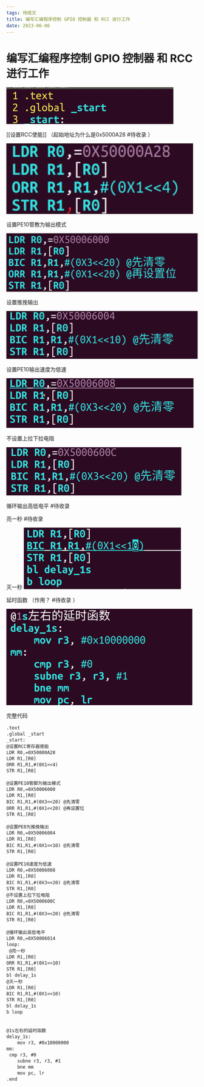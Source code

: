 ```yaml
---
tags: 待成文
title: 编写汇编程序控制 GPIO 控制器 和 RCC 进行工作
date: 2023-06-06
---
```

# 编写汇编程序控制 GPIO 控制器 和 RCC 进行工作

![350](assets/20230606144955411.png)

[[设置RCC使能]] （起始地址为什么是0x5000A28 #待收录 ）

![350](assets/20230606150059544.png)

设置PE10管教为输出模式

![350](assets/20230606145507560.png)

设置推挽输出

![350](assets/20230606145637779.png)

设置PE10输出速度为低速

![](assets/20230606145738590.png)

不设置上拉下拉电阻

![](assets/20230606145839193.png)

循环输出高低电平 #待收录 

亮一秒 #待收录 

灭一秒
![350](assets/20230606150128950.png)

延时函数    （作用？ #待收录 ）

![350](assets/20230606145033169.png)

完整代码

```arm-asm
.text 
.global _start
_start: 
@设置RCC寄存器使能
LDR R0,=0X50000A28 
LDR R1,[R0] 
ORR R1,R1,#(0X1<<4) 
STR R1,[R0] 
 
@设置PE10管脚为输出模式
LDR R0,=0X50006000 
LDR R1,[R0] 
BIC R1,R1,#(0X3<<20) @先清零 
ORR R1,R1,#(0X1<<20) @再设置位 
STR R1,[R0] 
 
@设置PE0为推挽输出
LDR R0,=0X50006004 
LDR R1,[R0] 
BIC R1,R1,#(0X1<<10) @先清零 
STR R1,[R0] 
 
@设置PE10速度为低速
LDR R0,=0X50006008 
LDR R1,[R0] 
BIC R1,R1,#(0X3<<20) @先清零 
STR R1,[R0] 
@不设置上拉下拉电阻
LDR R0,=0X5000600C 
LDR R1,[R0] 
BIC R1,R1,#(0X3<<20) @先清零 
STR R1,[R0] 
 
@循环输出高低电平
LDR R0,=0X50006014 
loop: 
 @亮一秒
LDR R1,[R0] 
ORR R1,R1,#(0X1<<10) 
STR R1,[R0] 
bl delay_1s
@灭一秒
LDR R1,[R0] 
BIC R1,R1,#(0X1<<10) 
STR R1,[R0] 
bl delay_1s
b loop

 
@1s左右的延时函数
delay_1s: 
	mov r3, #0x10000000 
mm: 
 cmp r3, #0 
	subne r3, r3, #1 
	bne mm
	mov pc, lr
.end

```